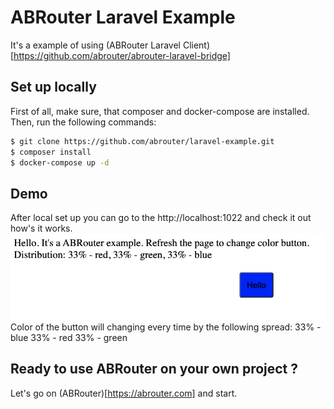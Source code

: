 # ABRouter Laravel Example
It's a example of using (ABRouter Laravel Client)[https://github.com/abrouter/abrouter-laravel-bridge]

## Set up locally

First of all, make sure, that composer and docker-compose are installed.
Then, run the following commands:

``` bash
$ git clone https://github.com/abrouter/laravel-example.git
$ composer install
$ docker-compose up -d
```

## Demo
After local set up you can go to the http://localhost:1022 and check it out how's it works.
![Example](/example.png)
Color of the button will changing every time by the following spread:
33% - blue
33% - red
33% - green

## Ready to use ABRouter on your own project ?
Let's go on (ABRouter)[https://abrouter.com] and start.